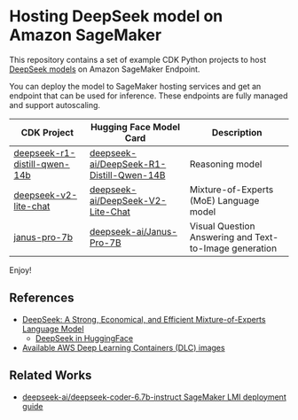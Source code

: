 # Hosting DeepSeek model on Amazon SageMaker

This repository contains a set of example CDK Python projects to host [DeepSeek models](https://huggingface.co/deepseek-ai) on Amazon SageMaker Endpoint.

You can deploy the model to SageMaker hosting services and get an endpoint that can be used for inference. These endpoints are fully managed and support autoscaling.

| CDK Project  | Hugging Face Model Card | Description |
|--------------|-------------------------|-------------|
| [deepseek-r1-distill-qwen-14b](./deepseek-r1-distill-qwen-14b/) | [deepseek-ai/DeepSeek-R1-Distill-Qwen-14B](https://huggingface.co/deepseek-ai/DeepSeek-R1-Distill-Qwen-14B) | Reasoning model |
| [deepseek-v2-lite-chat](./deepseek-v2-lite-chat/) | [deepseek-ai/DeepSeek-V2-Lite-Chat](https://huggingface.co/deepseek-ai/DeepSeek-V2-Lite-Chat) | Mixture-of-Experts (MoE) Language model |
| [janus-pro-7b](./janus-pro-7b/) | [deepseek-ai/Janus-Pro-7B](https://huggingface.co/deepseek-ai/Janus-Pro-7B) | Visual Question Answering and Text-to-Image generation |

Enjoy!

## References

 * [DeepSeek: A Strong, Economical, and Efficient Mixture-of-Experts Language Model](https://www.deepseek.com/)
   * [DeepSeek in HuggingFace](https://huggingface.co/deepseek-ai)
 * [Available AWS Deep Learning Containers (DLC) images](https://github.com/aws/deep-learning-containers/blob/master/available_images.md)

## Related Works

 * [deepseek-ai/deepseek-coder-6.7b-instruct SageMaker LMI deployment guide](https://github.com/aws-samples/llm_deploy_gcr/blob/main/sagemaker/deepseek_coder_6.7_instruct.ipynb)

